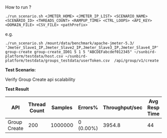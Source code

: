 How to run ?

```
./run_scenario.sh <JMETER_HOME> <JMETER_IP_LIST> <SCENARIO_NAME> <SCENARIO_ID> <THREADS_COUNT> <RAMPUP_TIME> <CTRL_LOOPS> <API_KEY> <DOMAIN_FILE> <CSV_FILE> <pathPrefix> 
```

e.g.

```
./run_scenario.sh /mount/data/benchmark/apache-jmeter-5.3/ 'Jmeter_Slave1_IP,Jmeter_Slave2_IP,Jmeter_Slave3_IP,Jmeter_Slave4_IP' group-create group-create_ID01 5 1 5 "ABCDEFabcdef012345" ~/sunbird-platform/testdata/host.csv ~/sunbird-platform/testdata/groups_testdata/userToken.csv  /api/group/v1/create 
```

**Test Scenario:**

Verify Group Create api scalability

**Test Result**

| API             | Thread Count  | Samples  | Errors%   | Throughput/sec  | Avg Resp Time |   95th pct  |  99th pct   |
| ----------------| ------------- | -------- | --------- | --------------- | --------------|-------------|-------------|
| Group Create    | 200           | 1000000  | 0 (0.00%) | 3954.8          | 44            |    48       |   69.99     |
